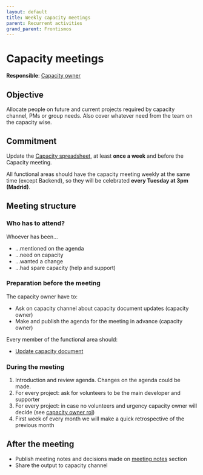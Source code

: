```yaml
---
layout: default
title: Weekly capacity meetings
parent: Recurrent activities
grand_parent: Frontismos
---
```


# Capacity meetings

**Responsible**: [Capacity owner]((/frontismos/docs/roles/capacity/index))

## Objective

Allocate people on future and current projects required by capacity channel, PMs or group needs. Also cover whatever need from the team on the capacity wise.

## Commitment

Update the [Capacity spreadsheet](https://docs.google.com/spreadsheets/d/1YDqgJ0yHJetG5oYeaTI50NWGXsg3BenBNZ4Y7zCxapU/edit#gid=499833435), at least **once a week** and before the Capacity meeting.

All functional areas should have the capacity meeting weekly at the same time (except Backend), so they will be celebrated **every Tuesday at 3pm (Madrid)**.

## Meeting structure

### Who has to attend?

Whoever has been...

* ...mentioned on the agenda
* ...need on capacity
* ...wanted a change
* ...had spare capacity (help and support)


### Preparation before the meeting

The capacity owner have to:

* Ask on capacity channel about capacity document updates (capacity owner)
* Make and publish the agenda for the meeting in advance (capacity owner)

Every member of the functional area should:

* [Update capacity document](https://docs.google.com/spreadsheets/d/1YDqgJ0yHJetG5oYeaTI50NWGXsg3BenBNZ4Y7zCxapU/edit#gid=499833435)

### During the meeting

1. Introduction and review agenda. Changes on the agenda could be made.
2. For every project: ask for volunteers to be the main developer and supporter
3. For every project: in case no volunteers and urgency capacity owner will decide (see [capacity owner rol](/frontismos/docs/roles/capacity/index))
4. First week of every month we will make a quick retrospective of the previous month

## After the meeting

* Publish meeting notes and decisions made on [meeting notes](/frontismos/docs/meetings-notes/capacity/index) section
* Share the output to capacity channel
